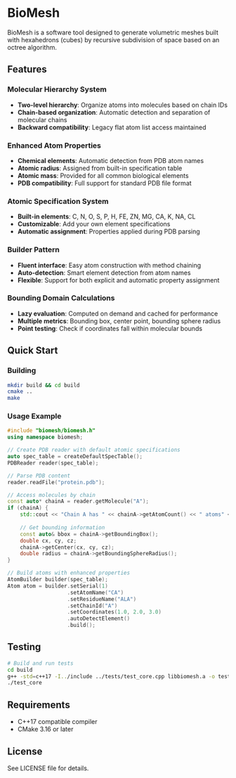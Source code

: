 # BioMesh

BioMesh is a software tool designed to generate volumetric meshes built with hexahedrons (cubes) by recursive subdivision of space based on an octree algorithm.

## Features

### Molecular Hierarchy System
- **Two-level hierarchy**: Organize atoms into molecules based on chain IDs
- **Chain-based organization**: Automatic detection and separation of molecular chains
- **Backward compatibility**: Legacy flat atom list access maintained

### Enhanced Atom Properties
- **Chemical elements**: Automatic detection from PDB atom names
- **Atomic radius**: Assigned from built-in specification table
- **Atomic mass**: Provided for all common biological elements
- **PDB compatibility**: Full support for standard PDB file format

### Atomic Specification System
- **Built-in elements**: C, N, O, S, P, H, FE, ZN, MG, CA, K, NA, CL
- **Customizable**: Add your own element specifications
- **Automatic assignment**: Properties applied during PDB parsing

### Builder Pattern
- **Fluent interface**: Easy atom construction with method chaining
- **Auto-detection**: Smart element detection from atom names
- **Flexible**: Support for both explicit and automatic property assignment

### Bounding Domain Calculations
- **Lazy evaluation**: Computed on demand and cached for performance
- **Multiple metrics**: Bounding box, center point, bounding sphere radius
- **Point testing**: Check if coordinates fall within molecular bounds

## Quick Start

### Building
```bash
mkdir build && cd build
cmake ..
make
```

### Usage Example
```cpp
#include "biomesh/biomesh.h"
using namespace biomesh;

// Create PDB reader with default atomic specifications
auto spec_table = createDefaultSpecTable();
PDBReader reader(spec_table);

// Parse PDB content
reader.readFile("protein.pdb");

// Access molecules by chain
const auto* chainA = reader.getMolecule("A");
if (chainA) {
    std::cout << "Chain A has " << chainA->getAtomCount() << " atoms" << std::endl;
    
    // Get bounding information
    const auto& bbox = chainA->getBoundingBox();
    double cx, cy, cz;
    chainA->getCenter(cx, cy, cz);
    double radius = chainA->getBoundingSphereRadius();
}

// Build atoms with enhanced properties
AtomBuilder builder(spec_table);
Atom atom = builder.setSerial(1)
                   .setAtomName("CA")
                   .setResidueName("ALA")
                   .setChainId("A")
                   .setCoordinates(1.0, 2.0, 3.0)
                   .autoDetectElement()
                   .build();
```

## Testing
```bash
# Build and run tests
cd build
g++ -std=c++17 -I../include ../tests/test_core.cpp libbiomesh.a -o test_core
./test_core
```

## Requirements
- C++17 compatible compiler
- CMake 3.16 or later

## License
See LICENSE file for details.

